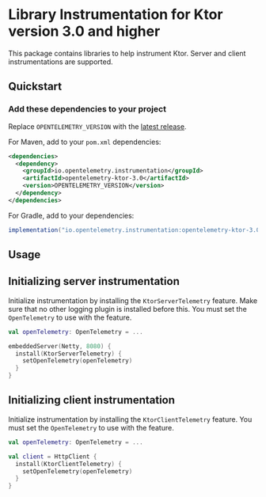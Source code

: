 # Library Instrumentation for Ktor version 3.0 and higher

This package contains libraries to help instrument Ktor.
Server and client instrumentations are supported.

## Quickstart

### Add these dependencies to your project

Replace `OPENTELEMETRY_VERSION` with the [latest
release](https://search.maven.org/search?q=g:io.opentelemetry.instrumentation%20AND%20a:opentelemetry-ktor-3.0).

For Maven, add to your `pom.xml` dependencies:

```xml
<dependencies>
  <dependency>
    <groupId>io.opentelemetry.instrumentation</groupId>
    <artifactId>opentelemetry-ktor-3.0</artifactId>
    <version>OPENTELEMETRY_VERSION</version>
  </dependency>
</dependencies>
```

For Gradle, add to your dependencies:

```groovy
implementation("io.opentelemetry.instrumentation:opentelemetry-ktor-3.0:OPENTELEMETRY_VERSION")
```

## Usage

## Initializing server instrumentation

Initialize instrumentation by installing the `KtorServerTelemetry` feature. Make sure that no other 
logging plugin is installed before this.
You must set the `OpenTelemetry` to use with the feature.

```kotlin
val openTelemetry: OpenTelemetry = ...

embeddedServer(Netty, 8080) {
  install(KtorServerTelemetry) {
    setOpenTelemetry(openTelemetry)
  }
}
```

## Initializing client instrumentation

Initialize instrumentation by installing the `KtorClientTelemetry` feature. You must set the
`OpenTelemetry` to use with
the feature.

```kotlin
val openTelemetry: OpenTelemetry = ...

val client = HttpClient {
  install(KtorClientTelemetry) {
    setOpenTelemetry(openTelemetry)
  }
}
```
